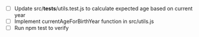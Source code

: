 - [ ] Update src/__tests__/utils.test.js to calculate expected age based on current year
- [ ] Implement currentAgeForBirthYear function in src/utils.js
- [ ] Run npm test to verify
